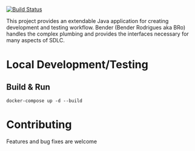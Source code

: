 [![Build Status](https://travis-ci.com/amalitski/bro.svg?branch=master)](https://travis-ci.com/amalitski/bro)


This project provides an extendable Java application for creating development and testing workflow. Bender (Bender Rodrigues aka BRo) handles the complex plumbing and provides the interfaces necessary for many aspects of SDLC.


# Local Development/Testing

## Build & Run

`docker-compose up -d --build`


# Contributing

Features and bug fixes are welcome
